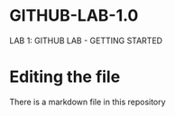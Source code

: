 # GITHUB-LAB-1.0
LAB 1: GITHUB LAB - GETTING STARTED
# Editing the file
There is a markdown file in this repository
